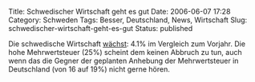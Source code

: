 Title: Schwedischer Wirtschaft geht es gut
Date: 2006-06-07 17:28
Category: Schweden
Tags: Besser, Deutschland, News, Wirtschaft
Slug: schwedischer-wirtschaft-geht-es-gut
Status: published

Die schwedische Wirtschaft
[wächst](http://www.sr.se/cgi-bin/International/nyhetssidor/artikel.asp?ProgramID=2108&format=1&artikel=873686):
4.1% im Vergleich zum Vorjahr. Die hohe Mehrwertsteuer (25%) scheint dem
keinen Abbruch zu tun, auch wenn das die Gegner der geplanten Anhebung
der Mehrwertsteuer in Deutschland (von 16 auf 19%) nicht gerne hören.

